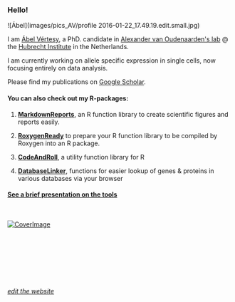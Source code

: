 ### Hello!

![Ábel](images/pics_AV/profile 2016-01-22_17.49.19.edit.small.jpg)

I am [Ábel Vértesy](https://github.com/vertesy), a PhD. candidate in [Alexander van Oudenaarden's lab](http://www.hubrecht.eu/onderzoekers/van-oudenaarden-group/) @ the [Hubrecht Institute](http://www.hubrecht.eu) in the Netherlands.


I am currently working on allele specific expression in single cells, now focusing entirely on data analysis.

Please find my publications on [Google Scholar](https://scholar.google.com/citations?user=EugkUHAAAAAJ&hl=en&oi=ao).

#### You can also check out my R-packages:

1. [**MarkdownReports**](https://vertesy.github.io/MarkdownReports/), an R function library to create scientific figures and reports easily.

2. [**RoxygenReady**](https://vertesy.github.io/RoxygenReady/) to prepare your R function library to be compiled by Roxygen into an R package.

3. [**CodeAndRoll**](https://github.com/vertesy/TheCorvinas/blob/master/R/CodeAndRoll.md), a utility function library for R

4. [**DatabaseLinker**](https://github.com/vertesy/TheCorvinas/blob/master/R/DatabaseLinkeR.md), functions for easier lookup of genes & proteins in various databases via your browser

#### [See a brief presentation on the tools](https://docs.google.com/presentation/d/1shVYLLhLhbcIIWNbiAgrugtqeZh_VRgKiLr_BvgAWEc/embed?start=false&loop=false&delayms=5000#slide=id.p4)
 <br/>

[![CoverImage](https://snag.gy/BMPxIl.jpg)](https://docs.google.com/presentation/d/1shVYLLhLhbcIIWNbiAgrugtqeZh_VRgKiLr_BvgAWEc/embed?start=false&loop=false&delayms=5000#slide=id.p4)

 <br/> <br/> <br/> <br/> <br/> <br/> <br/>
[*edit the website*](https://github.com/vertesy/vertesy.github.io/generated_pages/new)